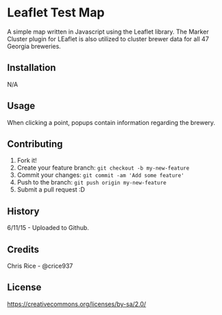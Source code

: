 # Leaflet Test Map

A simple map written in Javascript using the Leaflet library. The Marker Cluster plugin for LEaflet is also utilized to cluster 
brewer data for all 47 Georgia breweries. 

## Installation

N/A

## Usage

When clicking a point, popups contain information regarding the brewery.

## Contributing

1. Fork it!
2. Create your feature branch: `git checkout -b my-new-feature`
3. Commit your changes: `git commit -am 'Add some feature'`
4. Push to the branch: `git push origin my-new-feature`
5. Submit a pull request :D

## History

6/11/15 - Uploaded to Github. 

## Credits

Chris Rice - @crice937

## License

https://creativecommons.org/licenses/by-sa/2.0/

